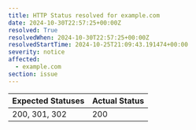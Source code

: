 ```yaml
---
title: HTTP Status resolved for example.com
date: 2024-10-30T22:57:25+00:00Z
resolved: True
resolvedWhen: 2024-10-30T22:57:25+00:00Z
resolvedStartTime: 2024-10-25T21:09:43.191474+00:00
severity: notice
affected:
  - example.com
section: issue
---
```


| Expected Statuses | Actual Status  |
|-------------------|----------------|
| 200, 301, 302 | 200 |
